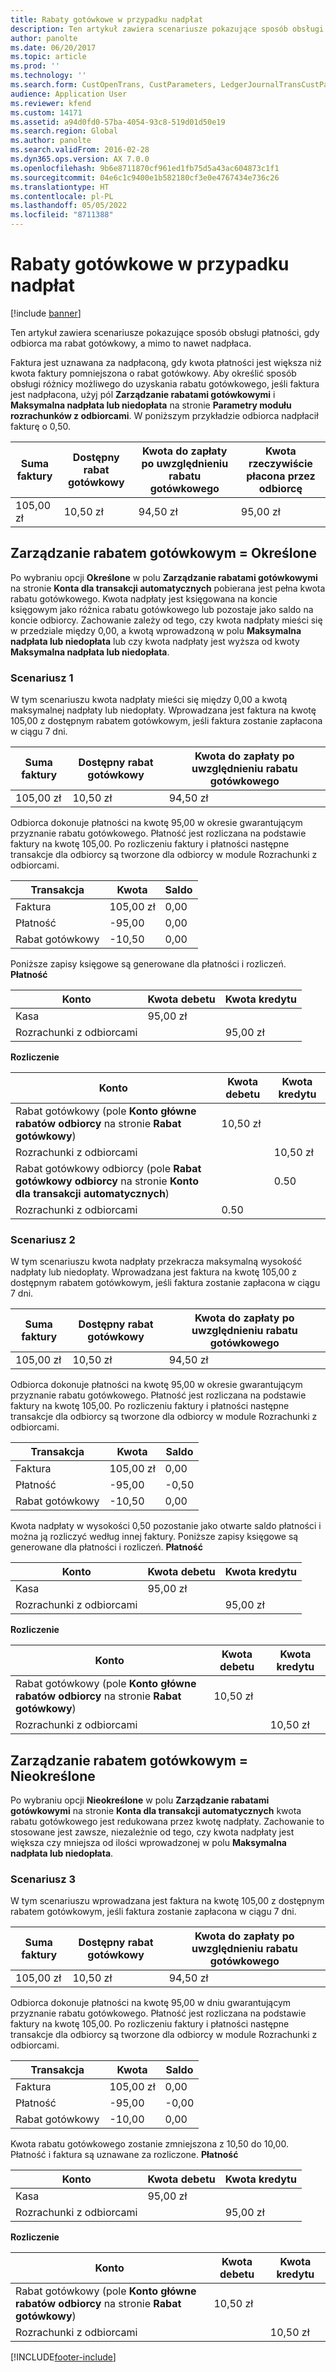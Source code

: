 ```yaml
---
title: Rabaty gotówkowe w przypadku nadpłat
description: Ten artykuł zawiera scenariusze pokazujące sposób obsługi płatności, gdy odbiorca ma rabat gotówkowy, a mimo to nawet nadpłaca.
author: panolte
ms.date: 06/20/2017
ms.topic: article
ms.prod: ''
ms.technology: ''
ms.search.form: CustOpenTrans, CustParameters, LedgerJournalTransCustPaym, LedgerJournalTransVendPaym, VendOpenTrans, VendParameters
audience: Application User
ms.reviewer: kfend
ms.custom: 14171
ms.assetid: a94d0fd0-57ba-4054-93c8-519d01d50e19
ms.search.region: Global
ms.author: panolte
ms.search.validFrom: 2016-02-28
ms.dyn365.ops.version: AX 7.0.0
ms.openlocfilehash: 9b6e8711870cf961ed1fb75d5a43ac604873c1f1
ms.sourcegitcommit: 04e6c1c9400e1b582180cf3e0e4767434e736c26
ms.translationtype: HT
ms.contentlocale: pl-PL
ms.lasthandoff: 05/05/2022
ms.locfileid: "8711388"
---
```

# <a name="cash-discounts-for-overpayments"></a>Rabaty gotówkowe w przypadku nadpłat

[!include [banner](../includes/banner.md)]

Ten artykuł zawiera scenariusze pokazujące sposób obsługi płatności, gdy odbiorca ma rabat gotówkowy, a mimo to nawet nadpłaca. 

Faktura jest uznawana za nadpłaconą, gdy kwota płatności jest większa niż kwota faktury pomniejszona o rabat gotówkowy. Aby określić sposób obsługi różnicy możliwego do uzyskania rabatu gotówkowego, jeśli faktura jest nadpłacona, użyj pól **Zarządzanie rabatami gotówkowymi** i **Maksymalna nadpłata lub niedopłata** na stronie **Parametry modułu rozrachunków z odbiorcami**. W poniższym przykładzie odbiorca nadpłacił fakturę o 0,50.

| Suma faktury | Dostępny rabat gotówkowy | Kwota do zapłaty po uwzględnieniu rabatu gotówkowego | Kwota rzeczywiście płacona przez odbiorcę |
|---------------|-------------------------|-----------------------------------------------------|-----------------------------------|
| 105,00 zł        | 10,50 zł                   | 94,50 zł                                               | 95,00 zł                             |

## <a name="cash-discount-administration--specific"></a>Zarządzanie rabatem gotówkowym = Określone
Po wybraniu opcji **Określone** w polu **Zarządzanie rabatami gotówkowymi** na stronie **Konta dla transakcji automatycznych** pobierana jest pełna kwota rabatu gotówkowego. Kwota nadpłaty jest księgowana na koncie księgowym jako różnica rabatu gotówkowego lub pozostaje jako saldo na koncie odbiorcy. Zachowanie zależy od tego, czy kwota nadpłaty mieści się w przedziale między 0,00, a kwotą wprowadzoną w polu **Maksymalna nadpłata lub niedopłata** lub czy kwota nadpłaty jest wyższa od kwoty **Maksymalna nadpłata lub niedopłata**.

### <a name="scenario-1"></a>Scenariusz 1

W tym scenariuszu kwota nadpłaty mieści się między 0,00 a kwotą maksymalnej nadpłaty lub niedopłaty. Wprowadzana jest faktura na kwotę 105,00 z dostępnym rabatem gotówkowym, jeśli faktura zostanie zapłacona w ciągu 7 dni.

| Suma faktury | Dostępny rabat gotówkowy | Kwota do zapłaty po uwzględnieniu rabatu gotówkowego |
|---------------|-------------------------|-----------------------------------------------------|
| 105,00 zł        | 10,50 zł                   | 94,50 zł                                               |

Odbiorca dokonuje płatności na kwotę 95,00 w okresie gwarantującym przyznanie rabatu gotówkowego. Płatność jest rozliczana na podstawie faktury na kwotę 105,00. Po rozliczeniu faktury i płatności następne transakcje dla odbiorcy są tworzone dla odbiorcy w module Rozrachunki z odbiorcami.

| Transakcja   | Kwota | Saldo |
|---------------|--------|---------|
| Faktura       | 105,00 zł | 0,00    |
| Płatność       | -95,00 | 0,00    |
| Rabat gotówkowy | -10,50 | 0,00    |

Poniższe zapisy księgowe są generowane dla płatności i rozliczeń. **Płatność**

| Konto             | Kwota debetu | Kwota kredytu |
|---------------------|--------------|---------------|
| Kasa                | 95,00 zł        |               |
| Rozrachunki z odbiorcami |              | 95,00 zł         |

**Rozliczenie**

| Konto                                                                                                          | Kwota debetu | Kwota kredytu |
|------------------------------------------------------------------------------------------------------------------|--------------|---------------|
| Rabat gotówkowy (pole **Konto główne rabatów odbiorcy** na stronie **Rabat gotówkowy**)                 | 10,50 zł        |               |
| Rozrachunki z odbiorcami                                                                                              |              | 10,50 zł         |
| Rabat gotówkowy odbiorcy (pole **Rabat gotówkowy odbiorcy** na stronie **Konto dla transakcji automatycznych**) |              | 0.50          |
| Rozrachunki z odbiorcami                                                                                              | 0.50         |               |

### <a name="scenario-2"></a>Scenariusz 2

W tym scenariuszu kwota nadpłaty przekracza maksymalną wysokość nadpłaty lub niedopłaty. Wprowadzana jest faktura na kwotę 105,00 z dostępnym rabatem gotówkowym, jeśli faktura zostanie zapłacona w ciągu 7 dni.

| Suma faktury | Dostępny rabat gotówkowy | Kwota do zapłaty po uwzględnieniu rabatu gotówkowego |
|---------------|-------------------------|-----------------------------------------------------|
| 105,00 zł        | 10,50 zł                   | 94,50 zł                                               |

Odbiorca dokonuje płatności na kwotę 95,00 w okresie gwarantującym przyznanie rabatu gotówkowego. Płatność jest rozliczana na podstawie faktury na kwotę 105,00. Po rozliczeniu faktury i płatności następne transakcje dla odbiorcy są tworzone dla odbiorcy w module Rozrachunki z odbiorcami.

| Transakcja   | Kwota | Saldo |
|---------------|--------|---------|
| Faktura       | 105,00 zł | 0,00    |
| Płatność       | -95,00 | -0,50   |
| Rabat gotówkowy | -10,50 | 0,00    |

Kwota nadpłaty w wysokości 0,50 pozostanie jako otwarte saldo płatności i można ją rozliczyć według innej faktury. Poniższe zapisy księgowe są generowane dla płatności i rozliczeń. **Płatność**

| Konto             | Kwota debetu | Kwota kredytu |
|---------------------|--------------|---------------|
| Kasa                | 95,00 zł        |               |
| Rozrachunki z odbiorcami |              | 95,00 zł         |

**Rozliczenie**

| Konto                                                                                          | Kwota debetu | Kwota kredytu |
|--------------------------------------------------------------------------------------------------|--------------|---------------|
| Rabat gotówkowy (pole **Konto główne rabatów odbiorcy** na stronie **Rabat gotówkowy**) | 10,50 zł        |               |
| Rozrachunki z odbiorcami                                                                              |              | 10,50 zł         |

## <a name="cash-discount-administration--unspecific"></a>Zarządzanie rabatem gotówkowym = Nieokreślone
Po wybraniu opcji **Nieokreślone** w polu **Zarządzanie rabatami gotówkowymi** na stronie **Konta dla transakcji automatycznych** kwota rabatu gotówkowego jest redukowana przez kwotę nadpłaty. Zachowanie to stosowane jest zawsze, niezależnie od tego, czy kwota nadpłaty jest większa czy mniejsza od ilości wprowadzonej w polu **Maksymalna nadpłata lub niedopłata**.

### <a name="scenario-3"></a>Scenariusz 3

W tym scenariuszu wprowadzana jest faktura na kwotę 105,00 z dostępnym rabatem gotówkowym, jeśli faktura zostanie zapłacona w ciągu 7 dni.

| Suma faktury | Dostępny rabat gotówkowy | Kwota do zapłaty po uwzględnieniu rabatu gotówkowego |
|---------------|-------------------------|-----------------------------------------------------|
| 105,00 zł        | 10,50 zł                   | 94,50 zł                                               |

Odbiorca dokonuje płatności na kwotę 95,00 w dniu gwarantującym przyznanie rabatu gotówkowego. Płatność jest rozliczana na podstawie faktury na kwotę 105,00. Po rozliczeniu faktury i płatności następne transakcje dla odbiorcy są tworzone dla odbiorcy w module Rozrachunki z odbiorcami.

| Transakcja   | Kwota | Saldo |
|---------------|--------|---------|
| Faktura       | 105,00 zł | 0,00    |
| Płatność       | -95,00 | -0,00   |
| Rabat gotówkowy | -10,00 | 0,00    |

Kwota rabatu gotówkowego zostanie zmniejszona z 10,50 do 10,00. Płatność i faktura są uznawane za rozliczone. **Płatność**

| Konto             | Kwota debetu | Kwota kredytu |
|---------------------|--------------|---------------|
| Kasa                | 95,00 zł        |               |
| Rozrachunki z odbiorcami |              | 95,00 zł         |

**Rozliczenie**

| Konto                                                                                          | Kwota debetu | Kwota kredytu |
|--------------------------------------------------------------------------------------------------|--------------|---------------|
| Rabat gotówkowy (pole **Konto główne rabatów odbiorcy** na stronie **Rabat gotówkowy**) | 10,50 zł        |               |
| Rozrachunki z odbiorcami                                                                              |              | 10,50 zł         |







[!INCLUDE[footer-include](../../includes/footer-banner.md)]
